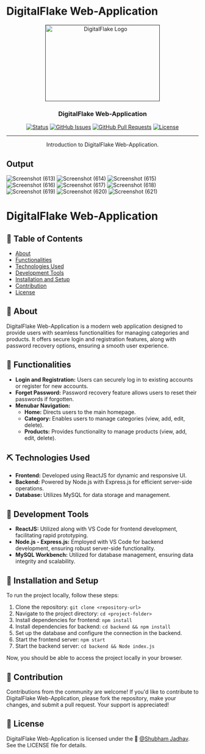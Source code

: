 # DigitalFlake Web-Application

<p align="center">
  <a href="" rel="noopener">
 <img width=300px height=200px src="https://digitalflake.com/wp-content/uploads/2023/04/DF_logo-transparent2.png" alt="DigitalFlake Logo"></a>
</p>

<h3 align="center">DigitalFlake Web-Application</h3>

<div align="center">

  [![Status](https://img.shields.io/badge/status-active-success.svg)]() 
  [![GitHub Issues](https://img.shields.io/github/issues/kylelobo/The-Documentation-Compendium.svg)](https://github.com/kylelobo/The-Documentation-Compendium/issues)
  [![GitHub Pull Requests](https://img.shields.io/github/issues-pr/kylelobo/The-Documentation-Compendium.svg)](https://github.com/kylelobo/The-Documentation-Compendium/pulls)
  [![License](https://img.shields.io/badge/license-MIT-blue.svg)](/LICENSE)

</div>

---

<p align="center"> Introduction to DigitalFlake Web-Application.
    <br> 
</p>

## Output
<!-- Add screenshots or demo images/videos here -->
<!-- Example:
![Screenshot](https://example.com/screenshot.png)
-->
![Screenshot (613)](https://github.com/shubhamj-26/DigitalFlakeApp/assets/129495808/593a3b40-c5e9-4130-80e0-9fee887e4057)
![Screenshot (614)](https://github.com/shubhamj-26/DigitalFlakeApp/assets/129495808/c2fdd5e8-0d12-49f0-8e7f-62f0c5895f52)
![Screenshot (615)](https://github.com/shubhamj-26/DigitalFlakeApp/assets/129495808/be103328-7a7f-4001-9e02-25ada7b1b3de)
![Screenshot (616)](https://github.com/shubhamj-26/DigitalFlakeApp/assets/129495808/53cf674c-5847-4690-a4e2-66b7849d0b58)
![Screenshot (617)](https://github.com/shubhamj-26/DigitalFlakeApp/assets/129495808/f8b93dd6-9c9d-4f4c-b2ba-2aeeb3882aba)
![Screenshot (618)](https://github.com/shubhamj-26/DigitalFlakeApp/assets/129495808/466d8d01-cc50-4193-b9f1-1baa081e9a9a)
![Screenshot (619)](https://github.com/shubhamj-26/DigitalFlakeApp/assets/129495808/3798e806-0397-477d-8694-5498760d0674)
![Screenshot (620)](https://github.com/shubhamj-26/DigitalFlakeApp/assets/129495808/96ba6cf0-fb9e-4fd2-bad5-e3c7a4a34ad1)
![Screenshot (621)](https://github.com/shubhamj-26/DigitalFlakeApp/assets/129495808/c7b9f6a4-856d-48df-8772-997d5e8b7790)


# DigitalFlake Web-Application

## 📝 Table of Contents
- [About](#about)
- [Functionalities](#functionalities)
- [Technologies Used](#technologies-used)
- [Development Tools](#development-tools)
- [Installation and Setup](#installation-and-setup)
- [Contribution](#contribution)
- [License](#license)

## 🧐 About <a name="about"></a>
DigitalFlake Web-Application is a modern web application designed to provide users with seamless functionalities for managing categories and products. It offers secure login and registration features, along with password recovery options, ensuring a smooth user experience.

## 🔧 Functionalities <a name="functionalities"></a>
- **Login and Registration:** Users can securely log in to existing accounts or register for new accounts.
- **Forget Password:** Password recovery feature allows users to reset their passwords if forgotten.
- **Menubar Navigation:**
  - **Home:** Directs users to the main homepage.
  - **Category:** Enables users to manage categories (view, add, edit, delete).
  - **Products:** Provides functionality to manage products (view, add, edit, delete).

## ⛏️ Technologies Used <a name="technologies-used"></a>
- **Frontend:** Developed using ReactJS for dynamic and responsive UI.
- **Backend:** Powered by Node.js with Express.js for efficient server-side operations.
- **Database:** Utilizes MySQL for data storage and management.

## 🔨 Development Tools <a name="development-tools"></a>
- **ReactJS:** Utilized along with VS Code for frontend development, facilitating rapid prototyping.
- **Node.js - Express.js:** Employed with VS Code for backend development, ensuring robust server-side functionality.
- **MySQL Workbench:** Utilized for database management, ensuring data integrity and scalability.

## 🚀 Installation and Setup <a name="installation-and-setup"></a>
To run the project locally, follow these steps:
1. Clone the repository: `git clone <repository-url>`
2. Navigate to the project directory: `cd <project-folder>`
3. Install dependencies for frontend: `npm install`
4. Install dependencies for backend: `cd backend && npm install`
5. Set up the database and configure the connection in the backend.
6. Start the frontend server: `npm start`
7. Start the backend server: `cd backend && Node index.js`

Now, you should be able to access the project locally in your browser.

## 🤝 Contribution <a name="contribution"></a>
Contributions from the community are welcome! If you'd like to contribute to DigitalFlake Web-Application, please fork the repository, make your changes, and submit a pull request. Your support is appreciated!

## 📝 License <a name="license"></a>
DigitalFlake Web-Application is licensed under the 👤 [@Shubham Jadhav](https://github.com/shubhamj-26). See the LICENSE file for details.

